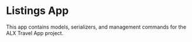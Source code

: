 # Listings App

This app contains models, serializers, and management commands for the ALX Travel App project.

